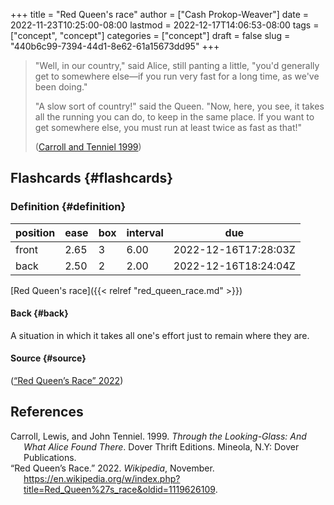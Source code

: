 +++
title = "Red Queen's race"
author = ["Cash Prokop-Weaver"]
date = 2022-11-23T10:25:00-08:00
lastmod = 2022-12-17T14:06:53-08:00
tags = ["concept", "concept"]
categories = ["concept"]
draft = false
slug = "440b6c99-7394-44d1-8e62-61a15673dd95"
+++

> "Well, in our country," said Alice, still panting a little, "you'd generally get to somewhere else—if you run very fast for a long time, as we've been doing."
>
> "A slow sort of country!" said the Queen. "Now, here, you see, it takes all the running you can do, to keep in the same place. If you want to get somewhere else, you must run at least twice as fast as that!"
>
> (<a href="#citeproc_bib_item_1">Carroll and Tenniel 1999</a>)


## Flashcards {#flashcards}


### Definition {#definition}

| position | ease | box | interval | due                  |
|----------|------|-----|----------|----------------------|
| front    | 2.65 | 3   | 6.00     | 2022-12-16T17:28:03Z |
| back     | 2.50 | 2   | 2.00     | 2022-12-16T18:24:04Z |

[Red Queen's race]({{< relref "red_queen_race.md" >}})


#### Back {#back}

A situation in which it takes all one's effort just to remain where they are.


#### Source {#source}

(<a href="#citeproc_bib_item_2">“Red Queen’s Race” 2022</a>)

## References

<style>.csl-entry{text-indent: -1.5em; margin-left: 1.5em;}</style><div class="csl-bib-body">
  <div class="csl-entry"><a id="citeproc_bib_item_1"></a>Carroll, Lewis, and John Tenniel. 1999. <i>Through the Looking-Glass: And What Alice Found There</i>. Dover Thrift Editions. Mineola, N.Y: Dover Publications.</div>
  <div class="csl-entry"><a id="citeproc_bib_item_2"></a>“Red Queen’s Race.” 2022. <i>Wikipedia</i>, November. <a href="https://en.wikipedia.org/w/index.php?title=Red_Queen%27s_race&oldid=1119626109">https://en.wikipedia.org/w/index.php?title=Red_Queen%27s_race&#38;oldid=1119626109</a>.</div>
</div>
